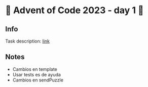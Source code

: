 # 🎄 Advent of Code 2023 - day 1 🎄

## Info

Task description: [link](https://adventofcode.com/2023/day/1)

## Notes

- Cambios en template
- Usar tests es de ayuda
- Cambios en sendPuzzle
